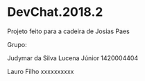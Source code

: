 # DevChat.2018.2
Projeto feito para a cadeira de Josias Paes

Grupo:

Judymar da Silva Lucena Júnior
1420004404

Lauro Filho
xxxxxxxxxx

